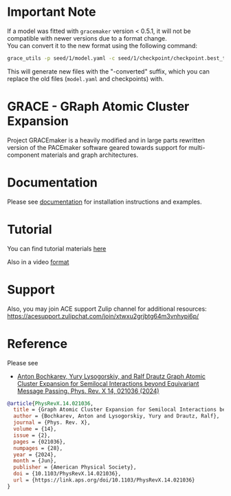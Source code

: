 # Important Note  

If a model was fitted with `gracemaker` version < 0.5.1, it will not be compatible with newer versions due to a format change.  
You can convert it to the new format using the following command:  

```bash
grace_utils -p seed/1/model.yaml -c seed/1/checkpoint/checkpoint.best_test_loss.index update_model
```  

This will generate new files with the "-converted" suffix, which you can replace the old files (`model.yaml` and checkpoints) with.

# GRACE - GRaph Atomic Cluster Expansion

Project GRACEmaker is a heavily modified and in large parts rewritten version of the PACEmaker software geared towards support for multi-component materials and graph architectures.

# Documentation

Please see [documentation](https://gracemaker.readthedocs.io/) for installation instructions and examples. 

# Tutorial

You can find tutorial materials [here](https://gracemaker.readthedocs.io/en/latest/gracemaker/tutorials/#tutorial-materials)

Also in a video [format](https://www.youtube.com/watch?v=rndnkiu9LGE)

# Support

Also, you may join ACE support Zulip channel for additional resources:
https://acesupport.zulipchat.com/join/xtwxu2grjbtg64m3vnhypi6p/

# Reference
Please see 
* [Anton Bochkarev, Yury Lysogorskiy, and Ralf Drautz Graph Atomic Cluster Expansion for Semilocal Interactions beyond Equivariant Message Passing. Phys. Rev. X 14, 021036 (2024)](https://journals.aps.org/prx/abstract/10.1103/PhysRevX.14.021036)

```bibtex
@article{PhysRevX.14.021036,
  title = {Graph Atomic Cluster Expansion for Semilocal Interactions beyond Equivariant Message Passing},
  author = {Bochkarev, Anton and Lysogorskiy, Yury and Drautz, Ralf},
  journal = {Phys. Rev. X},
  volume = {14},
  issue = {2},
  pages = {021036},
  numpages = {28},
  year = {2024},
  month = {Jun},
  publisher = {American Physical Society},
  doi = {10.1103/PhysRevX.14.021036},
  url = {https://link.aps.org/doi/10.1103/PhysRevX.14.021036}
}

```
